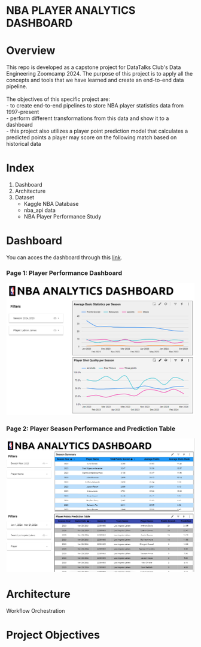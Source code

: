 # NBA PLAYER ANALYTICS DASHBOARD
# Overview

This repo is developed as a capstone project for DataTalks Club's Data Engineering Zoomcamp 2024. The purpose of this project is to apply all the concepts and tools that we have learned and create an end-to-end data pipeline. 
<br>
<br>
The objectives of this specific project are: 
<br>
	- to create end-to-end pipelines to store NBA player statistics data from 1997-present<br>
 	- perform different transformations from this data and show it to a dashboard<br>
  	- this project also utilizes a player point prediction model that calculates a predicted points a player may score on the following match based on historical data <br>

# Index
1. Dashboard <br>
2. Architecture <br>
3. Dataset
	 - Kaggle NBA Database
	 - nba_api data
	 - NBA Player Performance Study



# Dashboard
You can acces the dashboard through this [link](https://lookerstudio.google.com/reporting/2af71728-04ed-40ea-89a0-9612950f50c6). 
<br>
### Page 1: Player Performance Dashboard
![DB Page 1](./misc/dashboard1.png?raw=true "Dasboard Page 1")

### Page 2: Player Season Performance and Prediction Table
![DB Page 2](./misc/dashboard2.png?raw=true "Dasboard Page 2")







# Architecture
Workflow Orchestration





# Project Objectives



